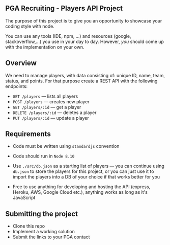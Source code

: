 ## PGA Recruiting - Players API Project

The purpose of this project is to give you an opportunity to showcase your coding style with node.

You can use any tools (IDE, npm, ...) and resources (google, stackoverflow,...) you use in your day to day.
However, _you_ should come up with the implementation on your own.

## Overview

We need to manage players, with data consisting of: unique ID, name, team, status, and points.
For that purpose create a REST API with the following endpoints:
* `GET /players` — lists all players
* `POST /players` — creates new player
* `GET /players/:id` — get a player
* `DELETE /players/:id` — deletes a player
* `PUT /players/:id` — update a player

## Requirements

* Code must be written using `standardjs` convention

* Code should run in `Node 8.10`

* Use `./src/db.json` as a starting list of players — you can continue using `db.json` to store the players for this project, or you can just use it to import the players into a DB of your choice if that works better for you

* Free to use anything for developing and hosting the API (express, Heroku, AWS, Google Cloud etc.), anything works as long as it's JavaScript

## Submitting the project
 * Clone this repo
 * Implement a working solution
 * Submit the links to your PGA contact

